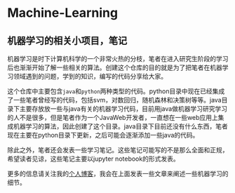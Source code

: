 ﻿# Machine-Learning

## 机器学习的相关小项目，笔记

机器学习是时下计算机科学的一个非常火热的分枝，笔者在进入研究生阶段的学习后也渐渐开始了解一些相关的算法。创建这个仓库的目的就是为了把笔者在机器学习领域遇到的问题，学到的知识，编写的代码分享给大家。

这个仓库中主要包含`java`和`python`两种类型的代码。python目录中现在已经集成了一些笔者曾经写的代码，包括svm，对数回归，随机森林和决策树等等。java目录下主要存放放一些与java有关的机器学习代码，目前用java做机器学习研究学习的人不是很多，但是笔者作为一个JavaWeb开发者，一直想在一些web应用上集成机器学习的算法，因此创建了这个目录。java目录下目前还没有什么东西，笔者现在主要在python目录下更新，之后可能会逐渐添加一些java的代码。

除此之外，笔者还会发表一些学习笔记。这些笔记可能写的不是那么全面和正规，希望读者见谅，这些笔记主要以jupyter notebook的形式发表。

更多的信息请关注我的[个人博客](http://www.ilmareblog.com)，我会在上面发表一些文章来阐述一些机器学习的细节。
